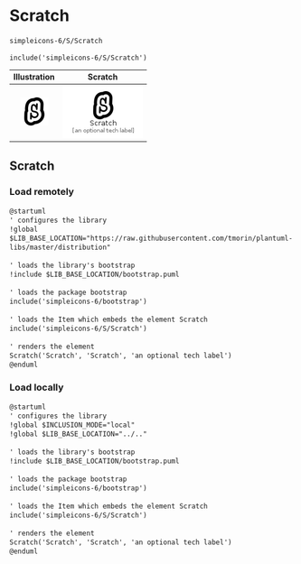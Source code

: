 # Scratch


```text
simpleicons-6/S/Scratch
```

```text
include('simpleicons-6/S/Scratch')
```



| Illustration | Scratch |
| :---: | :---: |
| ![illustration for Illustration](../../simpleicons-6/S/Scratch.png) | ![illustration for Scratch](../../simpleicons-6/S/Scratch.Local.png) |




## Scratch

### Load remotely
```plantuml
@startuml
' configures the library
!global $LIB_BASE_LOCATION="https://raw.githubusercontent.com/tmorin/plantuml-libs/master/distribution"

' loads the library's bootstrap
!include $LIB_BASE_LOCATION/bootstrap.puml

' loads the package bootstrap
include('simpleicons-6/bootstrap')

' loads the Item which embeds the element Scratch
include('simpleicons-6/S/Scratch')

' renders the element
Scratch('Scratch', 'Scratch', 'an optional tech label')
@enduml
```

### Load locally
```plantuml
@startuml
' configures the library
!global $INCLUSION_MODE="local"
!global $LIB_BASE_LOCATION="../.."

' loads the library's bootstrap
!include $LIB_BASE_LOCATION/bootstrap.puml

' loads the package bootstrap
include('simpleicons-6/bootstrap')

' loads the Item which embeds the element Scratch
include('simpleicons-6/S/Scratch')

' renders the element
Scratch('Scratch', 'Scratch', 'an optional tech label')
@enduml
```

